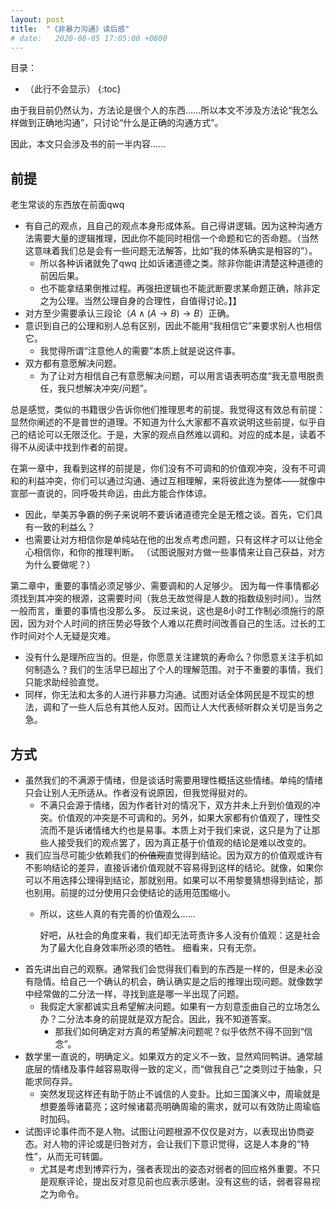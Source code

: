 ```yaml
---
layout: post
title:  "《非暴力沟通》读后感"
# date:   2020-08-05 17:05:00 +0800
---
```


目录：

- （此行不会显示）
{:toc}

由于我目前仍然认为，方法论是很个人的东西……所以本文不涉及方法论“我怎么样做到正确地沟通”，只讨论“什么是正确的沟通方式”。

因此，本文只会涉及书的前一半内容……

## 前提

老生常谈的东西放在前面qwq

- 有自己的观点，且自己的观点本身形成体系。自己得讲逻辑。因为这种沟通方法需要大量的逻辑推理，因此你不能同时相信一个命题和它的否命题。（当然这意味着我们总是会有一些问题无法解答，比如“我的体系确实是相容的”）。
  - 所以各种诉诸就免了qwq 比如诉诸道德之类。除非你能讲清楚这种道德的前因后果。
  - 也不能拿结果倒推过程。再强扭逻辑也不能武断要求某命题正确，除非定之为公理。当然公理自身的合理性，自值得讨论。】】
- 对方至少需要承认三段论（$A \wedge (A \to B) \to B$）正确。
- 意识到自己的公理和别人总有区别，因此不能用“我相信它”来要求别人也相信它。
  - 我觉得所谓“注意他人的需要”本质上就是说这件事。
- 双方都有意愿解决问题。
  - 为了让对方相信自己有意愿解决问题，可以用言语表明态度“我无意甩脱责任，我只想解决冲突/问题”。

总是感觉，类似的书籍很少告诉你他们推理思考的前提。我觉得这有效总有前提：显然你阐述的不是普世的道理。不知道为什么大家都不喜欢说明这些前提，似乎自己的结论可以无限泛化。于是，大家的观点自然难以调和。对应的成本是，读着不得不从阅读中找到作者的前提。

在第一章中，我看到这样的前提是，你们没有不可调和的价值观冲突，没有不可调和的利益冲突，你们可以通过沟通、通过互相理解，来将彼此连为整体——就像中宣部一直说的，同呼吸共命运，由此方能合作体谅。

- 因此，举美苏争霸的例子来说明不要诉诸道德完全是无稽之谈。首先，它们具有一致的利益么？
- 也需要让对方相信你是单纯站在他的出发点考虑问题，只有这样才可以让他全心相信你，和你的推理判断。
  （试图说服对方做一些事情来让自己获益，对方为什么要做呢？）

第二章中，重要的事情必须足够少、需要调和的人足够少。
因为每一件事情都必须找到其冲突的根源，这需要时间（我总无故觉得是人数的指数级别时间）。当然一般而言，重要的事情也没那么多。
反过来说，这也是8小时工作制必须施行的原因，因为对个人时间的挤压势必导致个人难以花费时间改善自己的生活。过长的工作时间对个人无疑是灾难。

- 没有什么是理所应当的。但是，你愿意关注建筑的寿命么？你愿意关注手机如何制造么？我们的生活早已超出了个人的理解范围。对于不重要的事情，我们只能求助经验直觉。
- 同样，你无法和太多的人进行非暴力沟通。试图对话全体网民是不现实的想法，调和了一些人后总有其他人反对。因而让人大代表倾听群众关切是当务之急。

## 方式

- 虽然我们的不满源于情绪，但是谈话时需要用理性概括这些情绪。单纯的情绪只会让别人无所适从。作者没有说原因，但我觉得挺对的。
  - 不满只会源于情绪，因为作者针对的情况下，双方并未上升到价值观的冲突。价值观的冲突是不可调和的。另外，如果大家都有价值观了，理性交流而不是诉诸情绪大约也是易事。本质上对于我们来说，这只是为了让那些人接受我们的观点罢了，因为真正基于价值观的结论是难以改变的。
- 我们应当尽可能少依赖我们的<del>价值观</del>直觉得到结论。因为双方的价值观或许有不影响结论的差异，直接诉诸价值观就不容易得到这样的结论。就像，如果你可以不用选择公理得到结论，那就别用。如果可以不用黎曼猜想得到结论，那也别用。前提的过分使用只会使结论的适用范围缩小。
  - 所以，这些人真的有完善的价值观么……

    好吧，从社会的角度来看，我们却无法苛责许多人没有价值观：这是社会为了最大化自身效率所必须的牺牲。
    细看来，只有无奈。
- 首先讲出自己的观察。通常我们会觉得我们看到的东西是一样的，但是未必没有隐情。给自己一个确认的机会，确认确实是之后的推理出现问题。就像数学中经常做的二分法一样，寻找到底是哪一半出现了问题。
  - 我假定大家都诚实且希望解决问题。如果有一方刻意歪曲自己的立场怎么办？二分法本身的前提就是双方配合。因此，我不知道答案。
    - 那我们如何确定对方真的希望解决问题呢？似乎依然不得不回到“信念”。
- 数学里一直说的，明确定义。如果双方的定义不一致，显然鸡同鸭讲。通常越底层的情绪及事件越容易取得一致的定义，而“做我自己”之类则过于抽象，只能求同存异。
  - 突然发现这样还有助于防止不诚信的人变卦。比如三国演义中，周瑜就是想要羞辱诸葛亮；这时候诸葛亮明确周瑜的需求，就可以有效防止周瑜临时加码。
- 试图评论事件而不是人物。试图让问题根源不仅仅是对方，以表现出协商姿态。对人物的评论或是归咎对方，会让我们下意识觉得，这是人本身的“特性”，从而无可转圜。
  - 尤其是考虑到博弈行为，强者表现出的姿态对弱者的回应格外重要。不只是观察评论，提出反对意见前也应表示感谢。没有这些的话，弱者容易视之为命令。
